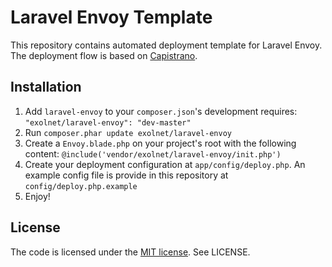 # Laravel Envoy Template
This repository contains automated deployment template for Laravel Envoy. The deployment flow is based on [Capistrano](http://capistranorb.com/).

## Installation
1. Add `laravel-envoy` to your `composer.json`'s development requires: `"exolnet/laravel-envoy": "dev-master"`
2. Run `composer.phar update exolnet/laravel-envoy`
3. Create a `Envoy.blade.php` on your project's root with the following content: `@include('vendor/exolnet/laravel-envoy/init.php')`
4. Create your deployment configuration at `app/config/deploy.php`. An example config file is provide in this repository at `config/deploy.php.example`
5. Enjoy!


## License
The code is licensed under the [MIT license](http://choosealicense.com/licenses/mit/). See LICENSE.
